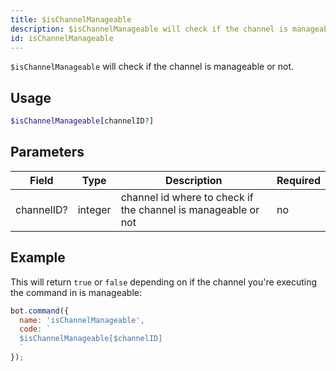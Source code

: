 ```yaml
---
title: $isChannelManageable 
description: $isChannelManageable will check if the channel is manageable or not.
id: isChannelManageable
---
```


`$isChannelManageable` will check if the channel is manageable or not.

## Usage

```php
$isChannelManageable[channelID?]
```

## Parameters 


| Field      | Type    | Description                                                   | Required |
| ---------- | ------- | ------------------------------------------------------------- | -------- |
| channelID? | integer | channel id where to check if the channel is manageable or not | no       |


## Example

This will return `true` or `false` depending on if the channel you're executing the command in is manageable:

```javascript
bot.command({
  name: 'isChannelManageable',
  code: `
  $isChannelManageable[$channelID]
  `
});
```
